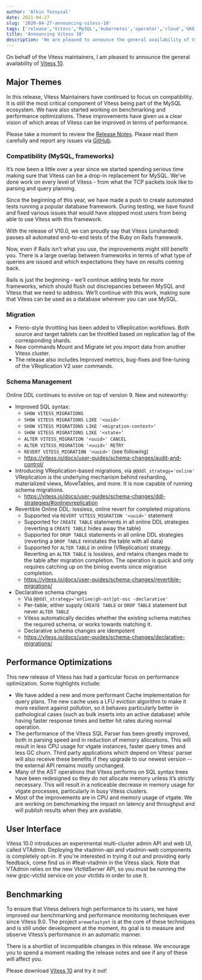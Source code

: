 ```yaml
---
author: 'Alkin Tezuysal'
date: 2021-04-27
slug: '2020-04-27-announcing-vitess-10'
tags: ['release','Vitess','MySQL','kubernetes','operator','cloud','GKE','sharding']
title: 'Announcing Vitess 10'
description: 'We are pleased to announce the general availability of Vitess 10'
---
```

On behalf of the Vitess maintainers, I am pleased to announce the general availability of [Vitess 10](https://github.com/vitessio/vitess/releases/tag/v10.0.0).

## Major Themes

In this release, Vitess Maintainers have continued to focus on compatibility. It is still the most critical component of Vitess being part of the MySQL ecosystem. We have also started working on benchmarking and performance optimizations. These improvements have given us a clear vision of which areas of Vitess can be improved in terms of performance. 
 
Please take a moment to review the [Release Notes](https://github.com/vitessio/vitess/blob/master/doc/releasenotes/10_0_0_release_notes.md). Please read them carefully and report any issues via [GitHub](https://github.com/vitessio/vitess/issues).


### Compatibility (MySQL, frameworks)

It’s now been a little over a year since we started spending serious time making sure that Vitess can be a drop-in replacement for MySQL. We’ve done work on every level of Vitess - from what the TCP packets look like to parsing and query planning.

Since the beginning of this year, we have made a push to create automated tests running a popular database framework. During testing, we have found and fixed various issues that would have stopped most users from being able to use Vitess with this framework.

With the release of V10.0, we can proudly say that Vitess (unsharded)  passes all automated end-to-end tests of the Ruby on Rails framework.

Now, even if Rails isn’t what you use, the improvements might still benefit you. There is a large overlap between frameworks in terms of what type of queries are issued and which expectations they have on results coming back.

Rails is just the beginning - we’ll continue adding tests for more frameworks, which should flush out discrepancies between MySQL and Vitess that we need to address.
We’ll continue with this work, making sure that Vitess can be used as a database wherever you can use MySQL.

### Migration
* Freno-style throttling has been added to VReplication workflows. Both source and target tablets can be throttled based on replication lag of the corresponding shards.
* New commands Mount and Migrate let you import data from another Vitess cluster. 
* The release also includes Improved metrics, bug-fixes and fine-tuning of the VReplication V2  user commands.

### Schema Management
Online DDL continues to evolve on top of version 9. New and noteworthy:
* Improved SQL syntax:
  * `SHOW VITESS_MIGRATIONS`
  * `SHOW VITESS MIGRATIONS LIKE '<uuid>'`
  * `SHOW VITESS MIGRATIONS LIKE '<migration-context>'`
  * `SHOW VITESS MIGRATIONS LIKE '<state>’`
  * `ALTER VITESS_MIGRATION '<uuid>' CANCEL`
  * `ALTER VITESS_MIGRATION '<uuid>' RETRY`
  * `REVERT VITESS_MIGRATION '<uuid>'` (see following)
  * https://vitess.io/docs/user-guides/schema-changes/audit-and-control/
* Introducing VReplication-based migrations, via `@@ddl_strategy='online'`
 VReplication is the underlying mechanism behind resharding, materialized views, MoveTables, and more. It is now capable of running schema migrations.
  * https://vitess.io/docs/user-guides/schema-changes/ddl-strategies/#onlinevreplication
* Revertible Online DDL: lossless, online revert for completed migrations
  * Supported via `REVERT VITESS_MIGRATION '<uuid>'` statement
  * Supported for `CREATE TABLE` statements in all online DDL strategies (reverting a `CREATE TABLE` hides away the table)
  * Supported for `DROP TABLE` statements in all online DDL strategies (reverting a `DROP TABLE` reinstates the table with all data)
  * Supported for `ALTER TABLE` in online (VReplication) strategy. Reverting an `ALTER TABLE` is lossless, and retains changes made to the table after migration completion. The operation is quick and only requires catching up on the binlog events since migration completion.
  * https://vitess.io/docs/user-guides/schema-changes/revertible-migrations/
* Declarative schema changes
  * Via `@@ddl_strategy='online|gh-ost|pt-osc -declarative'`
  * Per-table, either supply `CREATE TABLE` or `DROP TABLE` statement but never `ALTER TABLE`
  * Vitess automatically decides whether the existing schema matches the required schema, or works towards matching it.
  * Declarative schema changes are idempotent
  * https://vitess.io/docs/user-guides/schema-changes/declarative-migrations/

## Performance Optimizations
This new release of Vitess has had a particular focus on performance optimization. Some highlights include:

* We have added a new and more performant Cache Implementation for query plans. The new cache uses a LFU eviction algorithm to make it more resilient against pollution, so it behaves particularly better in pathological cases (such as bulk inserts into an active database) while having faster response times and better hit rates during normal operation.
* The performance of the Vitess SQL Parser has been greatly improved, both in parsing speed and in reduction of memory allocations. This will result in less CPU usage for vtgate instances, faster query times and less GC churn. Third party applications which depend on Vitess’ parser will also receive these benefits if they upgrade to our newest version -- the external API remains mostly unchanged.
* Many of the AST operations that Vitess performs on SQL syntax trees have been redesigned so they do not allocate memory unless it’s strictly necessary. This will result in a noticeable decrease in memory usage for vtgate processes, particularly in busy Vitess clusters.
* Most of the improvements are in CPU and memory usage of vtgate. We are working on benchmarking the impact on latency and throughput and will publish results when they are available.

## User Interface 

Vitess 10.0 introduces an experimental multi-cluster admin API and web UI, called VTAdmin. Deploying the vtadmin-api and vtadmin-web components is completely opt-in. If you're interested in trying it out and providing early feedback, come find us in #feat-vtadmin in the Vitess slack. Note that VTAdmin relies on the new VtctldServer API, so you must be running the new grpc-vtctld service on your vtctlds in order to use it.

## Benchmarking 
To ensure that Vitess delivers high performance to its users, we have improved our benchmarking and performance monitoring techniques ever since Vitess 9.0. The project `arewefastyet` is at the core of these techniques and is still under development at the moment, its goal is to measure and observe Vitess’s performance in an automatic manner.

There is a shortlist of incompatible changes in this release. We encourage you to spend a moment reading the release notes and see if any of these will affect you.

Please download [Vitess 10](https://github.com/vitessio/vitess/releases/tag/v10.0.0) and try it out!
